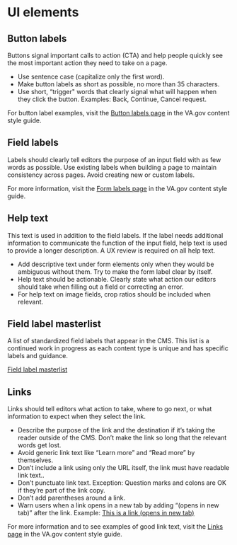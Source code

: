 # UI elements

## Button labels
Buttons signal important calls to action (CTA) and help people quickly see the most important action they need to take on a page.

- Use sentence case (capitalize only the first word).
- Make button labels as short as possible, no more than 35 characters.
- Use short, “trigger" words that clearly signal what will happen when they click the button. Examples: Back, Continue, Cancel request.

For button label examples, visit the [Button labels page](https://design.va.gov/content-style-guide/button-labels) in the VA.gov content style guide.

## Field labels
Labels should clearly tell editors the purpose of an input field with as few words as possible. Use existing labels when building a page to maintain consistency across pages. Avoid creating new or custom labels.

For more information, visit the [Form labels page](https://design.va.gov/content-style-guide/form-labels) in the VA.gov content style guide.

## Help text
This text is used in addition to the field labels. If the label needs additional information to  communicate the function of the input field, help text is used to provide a longer description. A UX review is required on all help text.

- Add descriptive text under form elements only when they would be ambiguous without them. Try to make the form label clear by itself.
- Help text should be actionable. Clearly state what action our editors should take when filling out a field or correcting an error.
- For help text on image fields, crop ratios should be included when relevant.

## Field label masterlist
A list of standardized field labels that appear in the CMS. This list is a continued work in progress as each content type is unique and has specific labels and guidance.

[Field label masterlist](https://github.com/department-of-veterans-affairs/va.gov-team/blob/master/platform/cms/content-style-guide/field-label-masterlist.md)

## Links
Links should tell editors what action to take, where to go next, or what information to expect when they select the link.

- Describe the purpose of the link and the destination if it’s taking the reader outside of the CMS. Don’t make the link so long that the relevant words get lost.
- Avoid generic link text like “Learn more” and “Read more” by themselves.
- Don’t include a link using only the URL itself, the link must have readable link text.. 
- Don’t punctuate link text. Exception: Question marks and colons are OK if they’re part of the link copy.
- Don’t add parentheses around a link. 
- Warn users when a link opens in a new tab by adding “(opens in new tab)” after the link. Example: <span style="text-decoration:underline;">[This is a link (opens in new tab)]()</span>

For more information and to see examples of good link text, visit the [Links page](https://design.va.gov/content-style-guide/links) in the VA.gov content style guide.
